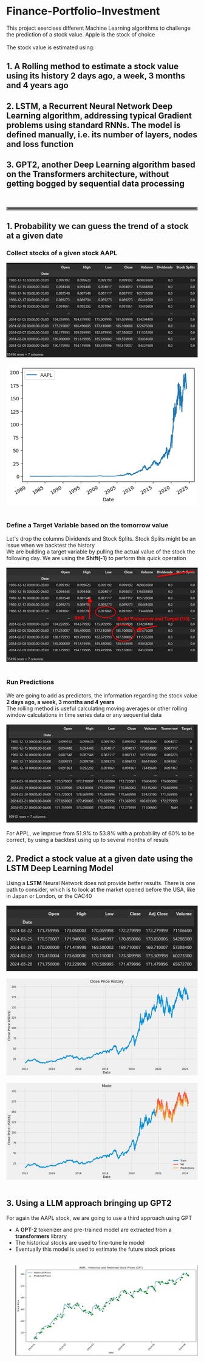 # Finance-Portfolio-Investment

This project exercises different Machine Learning algorithms to challenge the prediction of a stock value. Apple is the stock of choice<br><br>
The stock value is estimated using:

## 1. A **Rolling** method to estimate a stock value using its history 2 days ago, a week, 3 months and 4 years ago<br>

## 2. **LSTM**, a Recurrent Neural Network Deep Learning algorithm, addressing typical Gradient problems using standard RNNs. The model is defined manually, i.e. its number of layers, nodes and loss function<br>

## 3. **GPT2**, another Deep Learning algorithm based on the **Transformers** architecture, without getting bogged by sequential data processing<br>

<br><rb>

<hr style="border:4px solid gray">

## 1. Probability we can guess the trend of a stock at a given date

### Collect stocks of a given stock AAPL <br>

![Portfolio 'AAPL', 'MSFT', 'GOOGL', 'AMZN', 'TSLA'](./pictures/portfolio01List.png "Portfolio 'AAPL', 'MSFT', 'GOOGL', 'AMZN', 'TSLA'")<br><br>
![Portfolio 'AAPL', 'MSFT', 'GOOGL', 'AMZN', 'TSLA'](./pictures/portfolio01AAPL.png "Portfolio 'AAPL', 'MSFT', 'GOOGL', 'AMZN', 'TSLA'")<br><br>

### Define a Target Variable based on the tomorrow value <br>

Let's drop the columns Dividends and Stock Splits. Stock Splits might be an issue when we backtest the history<br>
We are building a target variable by pulling the actual value of the stock the following day. We are using the **Shift(-1)** to perform this quick operation<br><br>
![Portfolio 'AAPL', 'MSFT', 'GOOGL', 'AMZN', 'TSLA'](./pictures/portfolio02List.png "Portfolio 'AAPL', 'MSFT', 'GOOGL', 'AMZN', 'TSLA'")<br><br>

### Run Predictions<br>

We are going to add as predictors, the information regarding the stock value **2 days ago, a week, 3 months and 4 years**<br>
The rolling method is useful calculating moving averages or other rolling window calculations in time series data or any sequential data<br><br>
![Portfolio 'AAPL', 'MSFT', 'GOOGL', 'AMZN', 'TSLA'](./pictures/portfolio03List.png "Portfolio 'AAPL', 'MSFT', 'GOOGL', 'AMZN', 'TSLA'")<br><br>
For APPL, we improve from 51.9% to 53.8% with a probability of 60% to be correct, by using a backtest using up to several months of resuls<br>

## 2. Predict a stock value at a given date using the LSTM Deep Learning Model

Using a **LSTM** Neural Network does not provide better results. There is one path to consider, which is to look at the market opened before the USA, like in Japan or London, or the CAC40<br><br>
![Portfolio LSTM 'AAPL'](./pictures/lstm_apple_excerpt.png "Portfolio LSTM 'AAPL'")<br><br>
![Portfolio LSTM 'AAPL'](./pictures/lstm_apple_price_history.png "Portfolio LSTM 'AAPL'")<br><br>
![Portfolio LSTM 'AAPL'](./pictures/lstm_with_predictions.png "Portfolio LSTM 'AAPL'")<br><br>

## 3. Using  a LLM approach bringing up GPT2

For again the AAPL stock, we are going to use a third approach using GPT<br>

* A **GPT-2** tokenizer and pre-trained model are extracted from a **transformers** library<br>
* The historical stocks are used to fine-tune le model<br>
* Eventually this model is used to estimate the future stock prices<br><br><br>
![Portfolio GPT2 'AAPL'](./pictures/GPT_HistoricalvsPredictedStocks.png "Portfolio LSTM 'AAPL'")<br><br>

